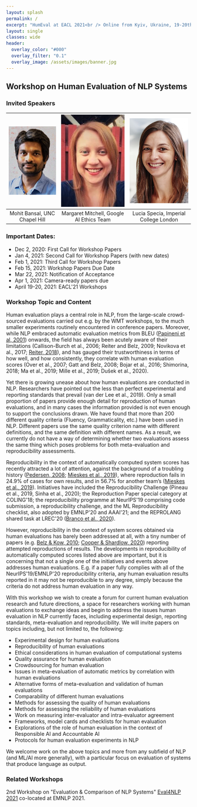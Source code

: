 ```yaml
---
layout: splash
permalink: /
excerpt: "HumEval at EACL 2021<br /> Online from Kyiv, Ukraine, 19-20th April, 2021"
layout: single
classes: wide
header:
  overlay_color: "#000"
  overlay_filter: "0.1"
  overlay_image: /assets/images/banner.jpg
---
```


## Workshop on Human Evaluation of NLP Systems

### Invited Speakers


|![Mohit Bansal](/assets/images/bansal.png) | ![Margaret Mitchell](/assets/images/mitchell.png) | ![Lucia Specia](/assets/images/specia.png) |
|:-----------------------------------------:|:-------------------------------------------------:|:------------------------------------------:|
|Mohit Bansal, UNC Chapel Hill              | Margaret Mitchell, Google AI Ethics Team          | Lucia Specia, Imperial College London      |


### Important Dates:

* Dec 2, 2020: First Call for Workshop Papers
* Jan 4, 2021: Second Call for Workshop Papers (with new dates)
* Feb 1, 2021: Third Call for Workshop Papers
* Feb 15, 2021: Workshop Papers Due Date
* Mar 22, 2021: Notification of Acceptance
* Apr 1, 2021: Camera-ready papers due
* April 19-20, 2021: EACL'21 Workshops

### Workshop Topic and Content

Human evaluation plays a central role in NLP, from the large-scale crowd-sourced evaluations carried out e.g. by the WMT workshops, to the much smaller experiments routinely encountered in conference papers. Moreover, while NLP embraced automatic evaluation metrics from BLEU ([Papineni et al, 2001](https://www.aclweb.org/anthology/P02-1040.pdf)) onwards, the field has always been acutely aware of their limitations (Callison-Burch et al., 2006; Reiter and Belz, 2009; Novikova et al., 2017; [Reiter, 2018](https://www.aclweb.org/anthology/J18-3002.pdf)), and has gauged their trustworthiness in terms of how well, and how consistently, they correlate with human evaluation scores (Over et al., 2007; Gatt and Belz, 2008; Bojar et al., 2016; Shimorina, 2018; Ma et al., 2019; Mille et al., 2019; Dušek et al., 2020). 

Yet there is growing unease about how human evaluations are conducted in NLP. Researchers have pointed out the less than perfect experimental and reporting standards that prevail (van der Lee et al., 2019). Only a small proportion of papers provide enough detail for reproduction of human evaluations, and in many cases the information provided is not even enough to support the conclusions drawn. We have found that more than 200 different quality criteria (Fluency, Grammaticality, etc.) have been used in NLP. Different papers use the same quality criterion name with different definitions, and the same definition with different names. As a result, we currently do not have a way of determining whether two evaluations assess the same thing which poses problems for both meta-evaluation and reproducibility assessments. 

Reproducibility in the context of automatically computed system scores has recently attracted a lot of attention, against the background of a troubling history ([Pedersen, 2008](https://www.aclweb.org/anthology/J08-3010.pdf); [Mieskes et al., 2019](https://doi.org/10.26615/978-954-452-056-4_089)), where reproduction fails in 24.9% of cases for own results, and in 56.7% for another team’s ([Mieskes et al., 2019](https://doi.org/10.26615/978-954-452-056-4_089)). Initiatives have included the Reproducibility Challenge (Pineau et al., 2019, Sinha et al., 2020); the Reproduction Paper special category at COLING'18; the reproducibility programme at NeurIPS'19 comprising code submission, a reproducibility challenge, and the ML Reproducibility checklist, also adopted by EMNLP'20 and AAAI'21; and the REPROLANG shared task at LREC'20 ([Branco et al., 2020](https://www.aclweb.org/anthology/2020.lrec-1.680)). 

However, reproducibility in the context of system scores obtained via human evaluations has barely been addressed at all, with a tiny number of papers (e.g. [Belz & Kow, 2010](https://www.aclweb.org/anthology/W10-4201.pdf); [Cooper & Shardlow, 2020](https://www.aclweb.org/anthology/2020.lrec-1.686.pdf)) reporting attempted reproductions of results. The developments in reproducibility of automatically computed scores listed above are important, but it is concerning that not a single one of the initiatives and events above addresses human evaluations. E.g. if a paper fully complies with all of the NeurIPS'19/EMNLP'20 reproducibility criteria, any human evaluation results reported in it may not be reproducible to any degree, simply because the criteria do not address human evaluation in any way. 

With this workshop we wish to create a forum for current human evaluation research and future directions, a space for researchers working with human evaluations to exchange ideas and begin to address the issues human evaluation in NLP currently faces, including experimental design, reporting standards, meta-evaluation and reproducibility. We will invite papers on topics including, but not limited to, the following:

* Experimental design for human evaluations
* Reproducibility of human evaluations
* Ethical considerations in human evaluation of computational systems
* Quality assurance for human evaluation 
* Crowdsourcing for human evaluation
* Issues in meta-evaluation of automatic metrics by correlation with human evaluations
* Alternative forms of meta-evaluation and validation of human evaluations
* Comparability of different human evaluations
* Methods for assessing the quality of human evaluations
* Methods for assessing the reliability of human evaluations
* Work on measuring inter-evaluator and intra-evaluator agreement
* Frameworks, model cards and checklists for human evaluation
* Explorations of the role of human evaluation in the context of Responsible AI and Accountable AI
* Protocols for human evaluation experiments in NLP

We welcome work on the above topics and more from any subfield of NLP (and ML/AI more generally), with a particular focus on evaluation of systems that produce language as output.

### Related Workshops

2nd Workshop on "Evaluation & Comparison of NLP Systems" [Eval4NLP 2021](https://eval4nlp.github.io/) co-located at EMNLP 2021. 

